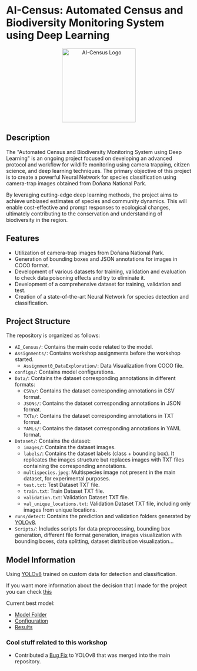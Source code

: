 # AI-Census: Automated Census and Biodiversity Monitoring System using Deep Learning

<p align="center">
  <img src="https://panoptes-uploads.zooniverse.org/user_avatar/1c53ea16-0143-46bc-8f80-eb1ad8c91a82.jpeg" alt="AI-Census Logo" width=200/>
</p>

<!--![Project Logo](https://panoptes-uploads.zooniverse.org/user_avatar/1c53ea16-0143-46bc-8f80-eb1ad8c91a82.jpeg) <!-- You can add a logo/image related to your project here -->

## Description

The "Automated Census and Biodiversity Monitoring System using Deep Learning" is an ongoing project focused on developing an advanced protocol and workflow for wildlife monitoring using camera trapping, citizen science, and deep learning techniques. The primary objective of this project is to create a powerful Neural Network for species classification using camera-trap images obtained from Doñana National Park.

By leveraging cutting-edge deep learning methods, the project aims to achieve unbiased estimates of species and community dynamics. This will enable cost-effective and prompt responses to ecological changes, ultimately contributing to the conservation and understanding of biodiversity in the region.

## Features

- Utilization of camera-trap images from Doñana National Park.
- Generation of bounding boxes and JSON annotations for images in COCO format.
- Development of various datasets for training, validation and evaluation to check data poisoning effects and try to eliminate it.
- Development of a comprehensive dataset for training, validation and test.
- Creation of a state-of-the-art Neural Network for species detection and classification.
<!--- Advanced techniques for optimizing model performance and efficiency.-->


## Project Structure

The repository is organized as follows:

- `AI_Census/`: Contains the main code related to the model.
- `Assignments/`: Contains workshop assignments before the workshop started.
    - `Assignment0_DataExploration/`: Data Visualization from COCO file.
- `configs/`: Contains model configurations.
- `Data/`: Contains the dataset corresponding annotations in different formats:
    - `CSVs/`: Contains the dataset corresponding annotations in CSV format.
    - `JSONs/`: Contains the dataset corresponding annotations in JSON format.
    - `TXTs/`: Contains the dataset corresponding annotations in TXT format.
    - `YAMLs/`: Contains the dataset corresponding annotations in YAML format.
- `Dataset/`: Contains the dataset:
    - `images/`: Contains the dataset images.
    - `labels/`: Contains the dataset labels (class + bounding box). It replicates the images structure but replaces images with TXT files containing the corresponding annotations.
    - `multispecies.jpeg`: Multispecies image not present in the main dataset, for experimental purposes.
    - `test.txt`: Test Dataset TXT file.
    - `train.txt`: Train Dataset TXT file.
    - `validation.txt`: Validation Dataset TXT file.
    - `val_unique_locations.txt`: Validation Dataset TXT file, including only images from unique locations.
- `runs/detect`: Contains the prediction and validation folders generated by [YOLOv8](https://github.com/ultralytics/ultralytics).
- `Scripts/`: Includes scripts for data preprocessing, bounding box generation, different file format generation, images visualization with bounding boxes, data splitting, dataset distribution visualization...

## Model Information

Using [YOLOv8](https://github.com/ultralytics/ultralytics) trained on custom data for detection and classification.

If you want more information about the decision that I made for the project you can check [this](https://github.com/CV4EcologySchool/iberian_mammals_camtrap/tree/main/AI_Census#readme)

Current best model:
- [Model Folder](https://github.com/GrunCrow/cv4ecology/tree/main/AI_Census/Trainings/YOLOv8/1_exp_batch_16)
- [Configuration](https://github.com/GrunCrow/cv4ecology/blob/main/AI_Census/Trainings/YOLOv8/1_exp_batch_16/args.yaml)
- [Results]() <!-- Todo add link -->

### Cool stuff related to this workshop

- Contributed a [Bug Fix](https://github.com/ultralytics/ultralytics/pull/4468) to YOLOv8 that was merged into the main repository.